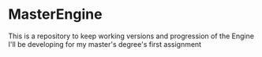 # MasterEngine
This is a repository to keep working versions and progression of the Engine I'll be developing for my master's degree's first assignment  
